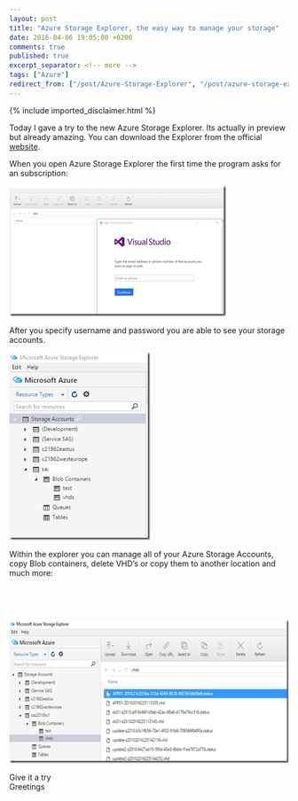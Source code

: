 ```yaml
---
layout: post
title: "Azure Storage Explorer, the easy way to manage your storage"
date: 2016-04-06 19:05:00 +0200
comments: true
published: true
excerpt_separator: <!-- more -->
tags: ["Azure"]
redirect_from: ["/post/Azure-Storage-Explorer", "/post/azure-storage-explorer"]
---
```

<!-- more -->
{% include imported_disclaimer.html %}
<p>Today I gave a try to the new Azure Storage Explorer. Its actually in preview but already amazing. You can download the Explorer from the official <a href="http://storageexplorer.com/">website</a>.</p> <p>When you open Azure Storage Explorer the first time the program asks for an subscription:</p> <p><a href="/assets/image_714.png"><img title="image" style="border-top: 0px; border-right: 0px; background-image: none; border-bottom: 0px; padding-top: 0px; padding-left: 0px; border-left: 0px; display: inline; padding-right: 0px" border="0" alt="image" src="/assets/image_thumb_712.png" width="391" height="236"></a></p> <p>After you specify username and password you are able to see your storage accounts.</p> <p><a href="/assets/image_715.png"><img title="image" style="border-top: 0px; border-right: 0px; background-image: none; border-bottom: 0px; padding-top: 0px; padding-left: 0px; border-left: 0px; display: inline; padding-right: 0px" border="0" alt="image" src="/assets/image_thumb_713.png" width="254" height="339"></a></p> <p>Within the explorer you can manage all of your Azure Storage Accounts, copy Blob containers, delete VHD’s or copy them to another location and much more:</p> <p><code>&nbsp;</p> <p><a href="/assets/image_716.png"><img title="image" style="border-top: 0px; border-right: 0px; background-image: none; border-bottom: 0px; padding-top: 0px; padding-left: 0px; border-left: 0px; display: inline; padding-right: 0px" border="0" alt="image" src="/assets/image_thumb_714.png" width="615" height="259"></a></code></p> <p>Give it a try<br>Greetings</p>
